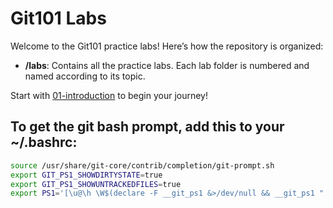 # Git101 Labs

Welcome to the Git101 practice labs! Here’s how the repository is organized:

- **/labs**: Contains all the practice labs. Each lab folder is numbered and named according to its topic.

Start with [01-introduction](labs/01-introduction/README.md) to begin your journey!

## To get the git bash prompt, add this to your ~/.bashrc:
```bash
source /usr/share/git-core/contrib/completion/git-prompt.sh
export GIT_PS1_SHOWDIRTYSTATE=true
export GIT_PS1_SHOWUNTRACKEDFILES=true
export PS1='[\u@\h \W$(declare -F __git_ps1 &>/dev/null && __git_ps1 " (%s)")]\$ '
```
